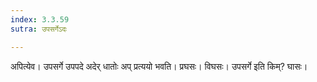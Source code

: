 ```yaml
---
index: 3.3.59
sutra: उपसर्गेऽदः

---
```

अपित्येव। उपसर्गे उपपदे अदेर् धातोः अप् प्रत्ययो भवति। प्रघसः। विघसः। उपसर्गे इति किम्? घासः।